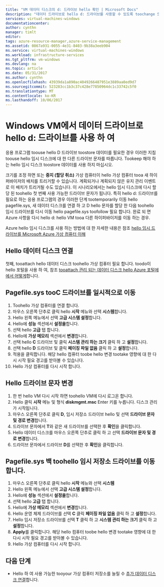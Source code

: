 ```yaml
---
title: "VM 데이터 디스크의 d: 드라이브 hello 확인 | Microsoft Docs"
description: "데이터 드라이브로 hello d: 드라이브를 사용할 수 있도록 toochange 드라이브는 Windows VM에 대 한 문자가 방법을 설명 합니다."
services: virtual-machines-windows
documentationcenter: 
author: cynthn
manager: timlt
editor: 
tags: azure-resource-manager,azure-service-management
ms.assetid: 0867a931-0055-4e31-8403-9b38a3eeb904
ms.service: virtual-machines-windows
ms.workload: infrastructure-services
ms.tgt_pltfrm: vm-windows
ms.devlang: na
ms.topic: article
ms.date: 05/31/2017
ms.author: cynthn
ms.openlocfilehash: 43939da1a890ac4049266487951e3889aa0ed9d7
ms.sourcegitcommit: 523283cc1b3c37c428e77850964dc1c33742c5f0
ms.translationtype: MT
ms.contentlocale: ko-KR
ms.lasthandoff: 10/06/2017
---
```

# <a name="use-hello-d-drive-as-a-data-drive-on-a-windows-vm"></a>Windows VM에서 데이터 드라이브로 hello d: 드라이브를 사용 하 여
응용 프로그램 toouse hello D 드라이브 toostore 데이터를 필요한 경우 이러한 지침 toouse hello 임시 디스크에 대 한 다른 드라이브 문자를 따릅니다. Tookeep 해야 하는 hello 임시 디스크 toostore 데이터를 사용 하지 마십시오.

크기를 조정 하면 또는 **중지 (할당 취소)** 가상 컴퓨터이 hello 가상 컴퓨터 tooa 새 하이퍼바이저의 배치를 트리거할 수 있습니다. 계획되거나 계획되지 않은 유지 관리 이벤트로 이 배치가 트리거될 수도 있습니다. 이 시나리오에서는 hello 임시 디스크에 다시 할당 된 toohello 첫 번째 사용 가능한 드라이브 문자가 됩니다. 특히 hello d: 드라이브를 필요로 하는 응용 프로그램의 경우 이러한 단계 tootemporarily 이동 hello pagefile.sys, 새 데이터 디스크를 연결 하 고 D hello 문자를 할당 한 다음 toohello 임시 드라이브를 다시 이동 hello pagefile.sys toofollow 필요 합니다. 완료 되 면 Azure 사항을 다시 hello d: hello VM tooa 다른 하이퍼바이저를 이동 하는 경우.

Azure hello 임시 디스크를 사용 하는 방법에 대 한 자세한 내용은 참조 [hello 임시 드라이브를 Microsoft Azure 가상 컴퓨터 이해](https://blogs.msdn.microsoft.com/mast/2013/12/06/understanding-the-temporary-drive-on-windows-azure-virtual-machines/)

## <a name="attach-hello-data-disk"></a>Hello 데이터 디스크 연결
첫째, tooattach hello 데이터 디스크 toohello 가상 컴퓨터 필요 합니다. toodo이 hello 포털을 사용 하 여, 참조 [tooattach 관리 되는 데이터 디스크 hello Azure 포털에에서 어떻게](attach-managed-disk-portal.md)합니다.

## <a name="temporarily-move-pagefilesys-tooc-drive"></a>Pagefile.sys tooC 드라이브를 일시적으로 이동
1. Toohello 가상 컴퓨터를 연결 합니다. 
2. 마우스 오른쪽 단추로 클릭 hello **시작** 메뉴와 선택 **시스템**합니다.
3. Hello 왼쪽 메뉴에서 선택 **고급 시스템 설정**합니다.
4. Hello에 **성능** 섹션에서 **설정을**합니다.
5. 선택 hello **고급** 탭 합니다.
6. Hello에 **가상 메모리** 섹션에서 **변경**합니다.
7. 선택 hello **C** 드라이브 및 클릭 **시스템 관리 하는 크기** 클릭 하 고 **설정**합니다.
8. 선택 hello **D** 드라이브 및 클릭 **페이징 파일 없음** 클릭 하 고 **설정**합니다.
9. 적용을 클릭합니다. 해당 hello 컴퓨터 toobe hello 변경 tootake 영향에 대 한 다시 시작 필요 경고를 받아볼 수 있습니다.
10. Hello 가상 컴퓨터를 다시 시작 합니다.

## <a name="change-hello-drive-letters"></a>Hello 드라이브 문자 변경
1. 한 번 hello VM 다시 시작 하면 toohello VM에 다시 로그온 합니다.
2. Hello 클릭 **시작** 메뉴 및 형식 **diskmgmt.msc** Enter 키를 누릅니다. 디스크 관리가 시작됩니다.
3. 마우스 오른쪽 단추로 클릭 **D**, 임시 저장소 드라이브 hello 및 선택 **드라이브 문자 및 경로 변경**합니다.
4. 드라이브 문자에서 **T**와 같은 새 드라이브를 선택한 후 **확인**을 클릭합니다. 
5. Hello 데이터 디스크를 마우스 오른쪽 단추로 클릭 하 고 선택 **드라이브 문자 및 경로 변경**합니다.
6. 드라이브 문자에서 드라이브 **D**를 선택한 후 **확인**을 클릭합니다. 

## <a name="move-pagefilesys-back-toohello-temporary-storage-drive"></a>Pagefile.sys 백 toohello 임시 저장소 드라이브를 이동 합니다.
1. 마우스 오른쪽 단추로 클릭 hello **시작** 메뉴와 선택 **시스템**
2. Hello 왼쪽 메뉴에서 선택 **고급 시스템 설정**합니다.
3. Hello에 **성능** 섹션에서 **설정을**합니다.
4. 선택 hello **고급** 탭 합니다.
5. Hello에 **가상 메모리** 섹션에서 **변경**합니다.
6. Hello 운영 체제 드라이브를 선택 **C** 클릭 **페이징 파일 없음** 클릭 하 고 **설정**합니다.
7. Hello 임시 저장소 드라이브를 선택 **T** 클릭 하 고 **시스템 관리 하는 크기** 클릭 하 고 **설정**합니다.
8. **Apply**를 클릭합니다. 해당 hello 컴퓨터 toobe hello 변경 tootake 영향에 대 한 다시 시작 필요 경고를 받아볼 수 있습니다.
9. Hello 가상 컴퓨터를 다시 시작 합니다.

## <a name="next-steps"></a>다음 단계
* Hello 하 여 사용 가능한 tooyour 가상 컴퓨터 저장소를 늘릴 수 [추가 데이터 디스크 연결](attach-managed-disk-portal.md)합니다.

